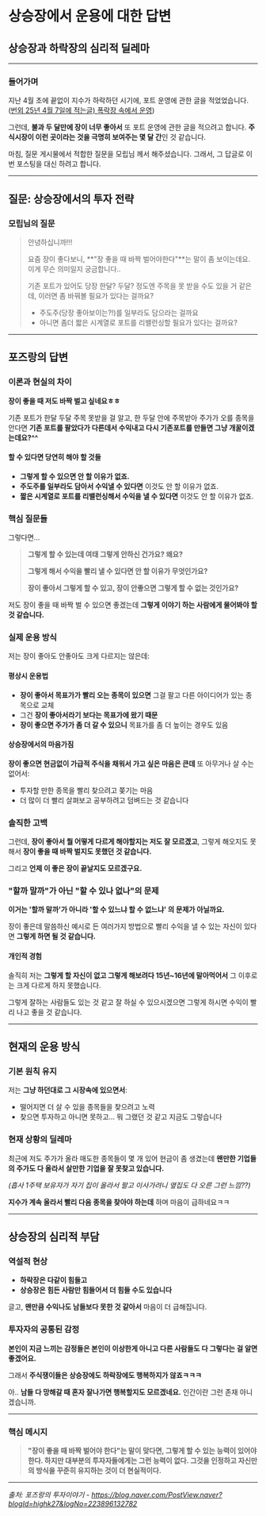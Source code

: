 # 상승장에서 운용에 대한 답변

## 상승장과 하락장의 심리적 딜레마

---

### 들어가며

지난 4월 초에 끝없이 지수가 하락하던 시기에, 포트 운영에 관한 글을 적었었습니다.
([번외 25년 4월 7일에 적는글) 폭락장 속에서 운영](https://blog.naver.com/highk27/223825239032))

그런데, **불과 두 달만에 장이 너무 좋아서** 또 포트 운영에 관한 글을 적으려고 합니다. **주식시장이 이런 곳이라는 것을 극명히 보여주는 몇 달 간**인 것 같습니다.

마침, 질문 게시물에서 적합한 질문을 모립님 께서 해주셨습니다. 그래서, 그 답글로 이번 포스팅을 대신 하려고 합니다.

---

## 질문: 상승장에서의 투자 전략

### 모립님의 질문

> 안녕하십니까!!!
> 
> 요즘 장이 좋다보니, **"장 좋을 때 바짝 벌어야한다"**는 말이 좀 보이는데요. 이게 무슨 의미일지 궁금합니다..
> 
> 기존 포트가 있어도 당장 한달? 두달? 정도엔 주목을 못 받을 수도 있을 거 같은데, 이러면 좀 바꿔볼 필요가 있다는 걸까요?
> 
> - 주도주(당장 좋아보이는?!)를 일부라도 담으라는 걸까요
> - 아니면 좀더 짧은 시계열로 포트를 리밸런싱할 필요가 있다는 걸까요?

---

## 포즈랑의 답변

### 이론과 현실의 차이

**장이 좋을 때 저도 바짝 벌고 싶네요ㅎㅎ**

기존 포트가 한달 두달 주목 못받을 걸 알고, 한 두달 안에 주목받아 주가가 오를 종목을 안다면 **기존 포트를 팔았다가 다른데서 수익내고 다시 기존포트를 만들면 그냥 개꿀이겠는데요?^^**

#### 할 수 있다면 당연히 해야 할 것들

- **그렇게 할 수 있으면 안 할 이유가 없죠.**
- **주도주를 일부라도 담아서 수익낼 수 있다면** 이것도 안 할 이유가 없죠.
- **짧은 시계열로 포트를 리밸런싱해서 수익을 낼 수 있다면** 이것도 안 할 이유가 없죠.

### 핵심 질문들

그렇다면...

> **그렇게 할 수 있는데 여태 그렇게 안하신 건가요? 왜요?**
> 
> **그렇게 해서 수익을 빨리 낼 수 있다면 안 할 이유가 무엇인가요?**
> 
> **장이 좋아서 그렇게 할 수 있고, 장이 안좋으면 그렇게 할 수 없는 것인가요?**

저도 장이 좋을 때 바짝 벌 수 있으면 좋겠는데 **그렇게 이야기 하는 사람에게 물어봐야 할 것 같습니다.**

### 실제 운용 방식

저는 장이 좋아도 안좋아도 크게 다르지는 않은데:

#### 평상시 운용법

- **장이 좋아서 목표가가 빨리 오는 종목이 있으면** 그걸 팔고 다른 아이디어가 있는 종목으로 교체
- 그건 **장이 좋아서라기 보다는 목표가에 왔기 때문**
- **장이 좋으면 주가가 좀 더 갈 수 있으니** 목표가를 좀 더 높이는 경우도 있음

#### 상승장에서의 마음가짐

**장이 좋으면 현금없이 가급적 주식을 채워서 가고 싶은 마음은 큰데** 또 아무거나 살 수는 없어서:

- 투자할 만한 종목을 빨리 찾으려고 쫒기는 마음
- 더 많이 더 빨리 살펴보고 공부하려고 덤벼드는 것 같습니다

### 솔직한 고백

그런데, **장이 좋아서 뭘 어떻게 다르게 해야할지는 저도 잘 모르겠고**, 그렇게 해오지도 못해서 **장이 좋을 때 바짝 벌지도 못했던 것 같습니다.**

그리고 **언제 이 좋은 장이 끝날지도 모르겠구요.**

### "할까 말까"가 아닌 "할 수 있나 없나"의 문제

**이거는 '할까 말까'가 아니라 '할 수 있느냐 할 수 없느냐' 의 문제가 아닐까요.**

장이 좋은데 말씀하신 예시로 든 여러가지 방법으로 빨리 수익을 낼 수 있는 자신이 있다면 **그렇게 하면 될 것 같습니다.**

#### 개인적 경험

솔직히 저는 **그렇게 할 자신이 없고 그렇게 해보려다 15년~16년에 말아먹어서** 그 이후로는 크게 다르게 하지 못했습니다.

그렇게 잘하는 사람들도 있는 것 같고 잘 하실 수 있으시겠으면 그렇게 하시면 수익이 빨리 나고 좋을 것 같습니다.

---

## 현재의 운용 방식

### 기본 원칙 유지

저는 **그냥 하던대로 그 시장속에 있으면서**:
- 떨어지면 더 살 수 있을 종목들을 찾으려고 노력
- 찾으면 투자하고 아니면 못하고... 뭐 그랬던 것 같고 지금도 그렇습니다

### 현재 상황의 딜레마

최근에 저도 주가가 올라 매도한 종목들이 몇 개 있어 현금이 좀 생겼는데 **왠만한 기업들의 주가도 다 올라서 살만한 기업을 잘 못찾고 있습니다.**

*(흡사 1주택 보유자가 자기 집이 올라서 팔고 이사가려니 옆집도 다 오른 그런 느낌??)*

**지수가 계속 올라서 빨리 다음 종목을 찾아야 하는데** 하며 마음이 급하네요ㅋㅋ

---

## 상승장의 심리적 부담

### 역설적 현상

- **하락장은 다같이 힘들고**
- **상승장은 힘든 사람만 힘들어서 더 힘들 수도 있습니다**

글고, **왠만큼 수익나도 남들보다 못한 것 같아서** 마음이 더 급해집니다.

### 투자자의 공통된 감정

**본인이 지금 느끼는 감정들은 본인이 이상한게 아니고 다른 사람들도 다 그렇다는 걸 알면 좋겠어요.**

그래서 **주식쟁이들은 상승장에도 하락장에도 행복하지가 않죠ㅋㅋㅋ**

아.. **남들 다 망해갈 때 혼자 잘나가면 행복할지도 모르겠네요.** 인간이란 그런 존재 아니겠습니까.

---

### 핵심 메시지

> **"장이 좋을 때 바짝 벌어야 한다"는 말이 맞다면, 그렇게 할 수 있는 능력이 있어야 한다. 하지만 대부분의 투자자들에게는 그런 능력이 없다. 그것을 인정하고 자신만의 방식을 꾸준히 유지하는 것이 더 현실적이다.**

---

*출처: 포즈랑의 투자이야기 - https://blog.naver.com/PostView.naver?blogId=highk27&logNo=223896132782*
